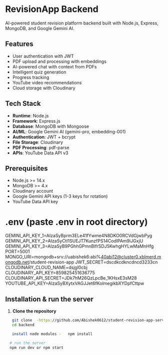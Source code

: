 # RevisionApp Backend

AI-powered student revision platform backend built with Node.js, Express, MongoDB, and Google Gemini AI.

## Features

- User authentication with JWT
- PDF upload and processing with embeddings
- AI-powered chat with context from PDFs
- Intelligent quiz generation
- Progress tracking
- YouTube video recommendations
- Cloud storage with Cloudinary

## Tech Stack

- **Runtime**: Node.js
- **Framework**: Express.js
- **Database**: MongoDB with Mongoose
- **AI/ML**: Google Gemini AI (gemini-pro, embedding-001)
- **Authentication**: JWT + bcrypt
- **File Storage**: Cloudinary
- **PDF Processing**: pdf-parse
- **APIs**: YouTube Data API v3

## Prerequisites

- Node.js >= 14.x
- MongoDB >= 4.x
- Cloudinary account
- Google Gemini API keys (1-3 keys for rotation)
- YouTube Data API key

# .env (paste .env in root directory)

GEMINI_API_KEY_1=AIzaSyBprm3ELe41fYwme4N8DKO0RCVdGjwbPyg
GEMINI_API_KEY_2=AIzaSyCtl1SUEJT7KunzfPS14CodlPAm9iJGxjU
GEMINI_API_KEY_3=AIzaSyB9PGhhGPmnBlfrSDJ5KwhgHYLwMaMnHfg
PORT=5001
MONGO_URI=mongodb+srv://uabishek6:abi%40abi12@cluster0.xblmerd.mongodb.net/student-revision-app
JWT_SECRET=dscdkcdkncdncd3233cn
CLOUDINARY_CLOUD_NAME=dsjgl0cbj
CLOUDINARY_API_KEY=859825451636775
CLOUDINARY_API_SECRET=JDk7hM26QzLpcBe_1KHsxE3sM28
YOUTUBE_API_KEY=AIzaSyBXytxVAGJJet6fKolmegikbXYDpfCttpw

## Installation & run the server

1. **Clone the repository**

```bash
   git clone  -https://github.com/Abishek0612/student-revision-app-server.git
   cd backend

   install node modules -   npm install

  # run the server
  npm run dev or npm start
```
